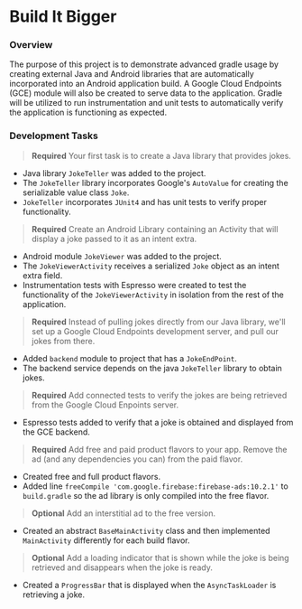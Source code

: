 # Build It Bigger

### Overview

The purpose of this project is to demonstrate advanced gradle usage by creating external Java and Android
libraries that are automatically incorporated into an Android application build. A Google Cloud Endpoints
 (GCE) module will also be created to serve data to the application. Gradle will be utilized to run
 instrumentation and unit tests to automatically verify the application is functioning as expected.

### Development Tasks

> **Required** Your first task is to create a Java library that provides jokes.

+ Java library `JokeTeller` was added to the project.
+ The `JokeTeller` library incorporates Google's `AutoValue` for creating the serializable value class `Joke`. 
+ `JokeTeller` incorporates `JUnit4` and has unit tests to verify proper functionality.

> **Required** Create an Android Library containing an Activity that will display a joke
passed to it as an intent extra. 

+ Android module `JokeViewer` was added to the project.
+ The `JokeViewerActivity` receives a serialized `Joke` object as an intent extra field. 
+ Instrumentation tests with Espresso were created to test the functionality of the `JokeViewerActivity`
in isolation from the rest of the application.

> **Required** Instead of pulling jokes directly from
our Java library, we'll set up a Google Cloud Endpoints development server,
and pull our jokes from there. 

+ Added `backend` module to project that has a `JokeEndPoint`.
+ The backend service depends on the java `JokeTeller` library to obtain jokes.

> **Required** Add connected tests to verify the jokes are being retrieved from the Google Cloud Enpoints server.

+ Espresso tests added to verify that a joke is obtained and displayed from the GCE backend.

> **Required** Add free and paid product flavors to your app. Remove the ad (and any
dependencies you can) from the paid flavor.

+ Created free and full product flavors. 
+ Added line `freeCompile 'com.google.firebase:firebase-ads:10.2.1'` to `build.gradle` so the ad library
is only compiled into the free flavor.

> **Optional** Add an interstitial ad to the free version.

+ Created an abstract `BaseMainActivity` class and then implemented `MainActivity` differently for each
build flavor.

> **Optional** Add a loading indicator that is shown while the joke is being retrieved and
disappears when the joke is ready. 

+ Created a `ProgressBar` that is displayed when the `AsyncTaskLoader` is retrieving a joke.